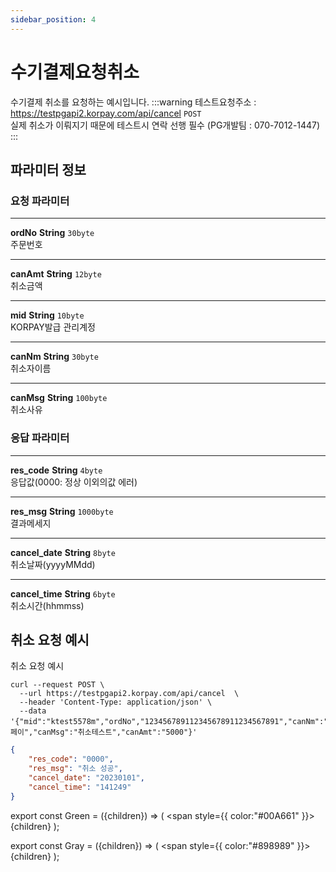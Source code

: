 ```yaml
---
sidebar_position: 4
---
```


# 수기결제요청취소

수기결제 취소를 요청하는 예시입니다.
:::warning
테스트요청주소 : https://testpgapi2.korpay.com/api/cancel <Green>`POST`</Green><br/>
실제 취소가 이뤄지기 때문에 테스트시 연락 선행 필수 (PG개발팀 : 070-7012-1447)
:::
## 파라미터 정보


### 요청 파라미터
---
**ordNo** <Green>**String**</Green> <Gray>`30byte`</Gray><br/>
주문번호

---
**canAmt** <Green>**String**</Green> <Gray>`12byte`</Gray><br/>
취소금액

---
**mid** <Green>**String**</Green> <Gray>`10byte`</Gray><br/>
KORPAY발급 관리계정

---
**canNm** <Green>**String**</Green> <Gray>`30byte`</Gray><br/>
취소자이름

---
**canMsg** <Green>**String**</Green> <Gray>`100byte`</Gray><br/>
취소사유

### 응답 파라미터
---
**res_code** <Green>**String**</Green> <Gray>`4byte`</Gray><br/>
응답값(0000: 정상 이외의값 에러)

---
**res_msg** <Green>**String**</Green> <Gray>`1000byte`</Gray><br/>
결과메세지

---
**cancel_date** <Green>**String**</Green> <Gray>`8byte`</Gray><br/>
취소날짜(yyyyMMdd)

---
**cancel_time** <Green>**String**</Green> <Gray>`6byte`</Gray><br/>
취소시간(hhmmss)


## 취소 요청 예시

취소 요청 예시

```shell title="요청예시"
curl --request POST \
  --url https://testpgapi2.korpay.com/api/cancel  \
  --header 'Content-Type: application/json' \
  --data '{"mid":"ktest5578m","ordNo","123456789112345678911234567891","canNm":"코페이","canMsg":"취소테스트","canAmt":"5000"}'
```


```json title="응답예시"
{
    "res_code": "0000",
    "res_msg": "취소 성공",
    "cancel_date": "20230101",
    "cancel_time": "141249"
}
```
export const Green = ({children}) => (
    <span
        style={{
        color:"#00A661"
    }}>
        {children}
    </span>
);

export const Gray = ({children}) => (
    <span
        style={{
        color:"#898989"
    }}>
        {children}
    </span>
);
